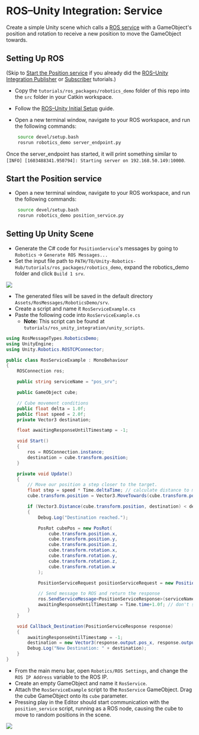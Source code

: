# ROS–Unity Integration: Service

Create a simple Unity scene which calls a [ROS service](http://wiki.ros.org/Services) with a GameObject's position and rotation to receive a new position to move the GameObject towards.

## Setting Up ROS

(Skip to [Start the Position service](service.md#start-the-position-service) if you already did the [ROS–Unity Integration Publisher](publisher.md) or [Subscriber](subscriber.md) tutorials.)

- Copy the `tutorials/ros_packages/robotics_demo` folder of this repo into the `src` folder in your Catkin workspace.

- Follow the [ROS–Unity Initial Setup](setup.md) guide.

- Open a new terminal window, navigate to your ROS workspace, and run the following commands:
  
   ```bash
    source devel/setup.bash
    rosrun robotics_demo server_endpoint.py
   ```

Once the server_endpoint has started, it will print something similar to `[INFO] [1603488341.950794]: Starting server on 192.168.50.149:10000`.

## Start the Position service
- Open a new terminal window, navigate to your ROS workspace, and run the following commands:

   ```bash
    source devel/setup.bash
    rosrun robotics_demo position_service.py
   ```

## Setting Up Unity Scene
- Generate the C# code for `PositionService`'s messages by going to `Robotics` -> `Generate ROS Messages...`
- Set the input file path to `PATH/TO/Unity-Robotics-Hub/tutorials/ros_packages/robotics_demo`, expand the robotics_demo folder and click `Build 1 srv`.

![](images/generate_messages_2.png)

   - The generated files will be saved in the default directory `Assets/RosMessages/RoboticsDemo/srv`.
- Create a script and name it `RosServiceExample.cs`
- Paste the following code into `RosServiceExample.cs`
    - **Note:** This script can be found at `tutorials/ros_unity_integration/unity_scripts`.

```csharp
using RosMessageTypes.RoboticsDemo;
using UnityEngine;
using Unity.Robotics.ROSTCPConnector;

public class RosServiceExample : MonoBehaviour
{
    ROSConnection ros;

    public string serviceName = "pos_srv";

    public GameObject cube;

    // Cube movement conditions
    public float delta = 1.0f;
    public float speed = 2.0f;
    private Vector3 destination;

    float awaitingResponseUntilTimestamp = -1;

    void Start()
    {
        ros = ROSConnection.instance;
        destination = cube.transform.position;
    }

    private void Update()
    {
        // Move our position a step closer to the target.
        float step = speed * Time.deltaTime; // calculate distance to move
        cube.transform.position = Vector3.MoveTowards(cube.transform.position, destination, step);

        if (Vector3.Distance(cube.transform.position, destination) < delta && Time.time > awaitingResponseUntilTimestamp)
        {
            Debug.Log("Destination reached.");

            PosRot cubePos = new PosRot(
                cube.transform.position.x,
                cube.transform.position.y,
                cube.transform.position.z,
                cube.transform.rotation.x,
                cube.transform.rotation.y,
                cube.transform.rotation.z,
                cube.transform.rotation.w
            );

            PositionServiceRequest positionServiceRequest = new PositionServiceRequest(cubePos);

            // Send message to ROS and return the response
            ros.SendServiceMessage<PositionServiceResponse>(serviceName, positionServiceRequest, Callback_Destination);
            awaitingResponseUntilTimestamp = Time.time+1.0f; // don't send again for 1 second, or until we receive a response
        }
    }

    void Callback_Destination(PositionServiceResponse response)
    {
        awaitingResponseUntilTimestamp = -1;
        destination = new Vector3(response.output.pos_x, response.output.pos_y, response.output.pos_z);
        Debug.Log("New Destination: " + destination);
    }
}
```

- From the main menu bar, open `Robotics/ROS Settings`, and change the `ROS IP Address` variable to the ROS IP.
- Create an empty GameObject and name it `RosService`.
- Attach the `RosServiceExample` script to the `RosService` GameObject. Drag the cube GameObject onto its `cube` parameter.
- Pressing play in the Editor should start communication with the `position_service` script, running as a ROS node, causing the cube to move to random positions in the scene.

![](images/tcp_3.gif)
